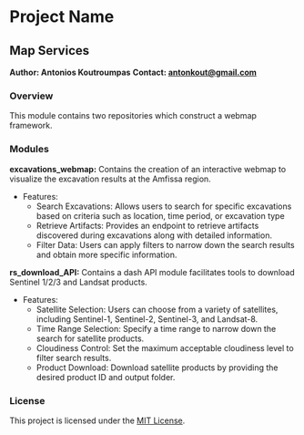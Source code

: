# Project Name

## Map Services

**Author: Antonios Koutroumpas**
**Contact: antonkout@gmail.com**

### Overview
This module contains two repositories which construct a webmap framework.

### Modules
**excavations_webmap:** 
Contains the creation of an interactive webmap to visualize the excavation results at the Amfissa region.
- Features:
    - Search Excavations: Allows users to search for specific excavations based on criteria such as location, time period, or excavation type
    - Retrieve Artifacts: Provides an endpoint to retrieve artifacts discovered during excavations along with detailed information.
    - Filter Data: Users can apply filters to narrow down the search results and obtain more specific information.

**rs_download_API:** 
Contains a dash API module facilitates tools to download Sentinel 1/2/3 and Landsat products.
- Features:
    - Satellite Selection: Users can choose from a variety of satellites, including Sentinel-1, Sentinel-2, Sentinel-3, and Landsat-8.
    - Time Range Selection: Specify a time range to narrow down the search for satellite products.
    - Cloudiness Control: Set the maximum acceptable cloudiness level to filter search results.
    - Product Download: Download satellite products by providing the desired product ID and output folder.

### License
This project is licensed under the [MIT License](LICENSE).